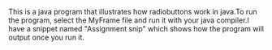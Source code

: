 This is a java program that illustrates how radiobuttons work in java.To run the program, select the MyFrame file and run it with your java compiler.I have a snippet named "Assignment snip" which shows how the program will output once you run it.  
